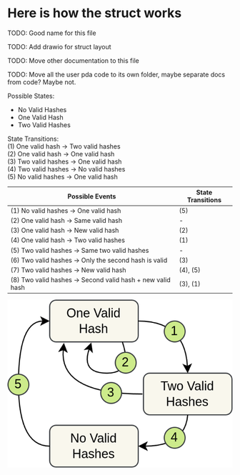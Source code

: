 # Here is how the struct works

TODO: Good name for this file

TODO: Add drawio for struct layout

TODO: Move other documentation to this file

TODO: Move all the user pda code to its own folder, maybe separate docs from code? Maybe not.





Possible States:  
- No Valid Hashes
- One Valid Hash
- Two Valid Hashes



State Transitions:   
(1) One valid hash -> Two valid hashes  
(2) One valid hash -> One valid hash  
(3) Two valid hashes -> One valid hash  
(4) Two valid hashes -> No valid hashes  
(5) No valid hashes -> One valid hash  

| Possible Events                                             | State Transitions |
|-------------------------------------------------------------|-------------------|
| (1) No valid hashes -> One valid hash                       | (5)               |
| (2) One valid hash -> Same valid hash                       | -                 |
| (3) One valid hash -> New valid hash                        | (2)               |
| (4) One valid hash -> Two valid hashes                      | (1)               |
| (5) Two valid hashes -> Same two valid hashes               | -                 |
| (6) Two valid hashes -> Only the second hash is valid       | (3)               |
| (7) Two valid hashes -> New valid hash                      | (4), (5)          |
| (8) Two valid hashes -> Second valid hash + new valid hash  | (3), (1)          |



![image](proof_flow.drawio.png)